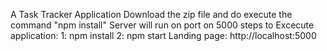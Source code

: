 A Task Tracker Application
Download the zip file and do execute the command "npm install" Server will run on port on 5000
steps to Excecute application: 
      1: npm install 
      2: npm start
Landing page: http://localhost:5000
